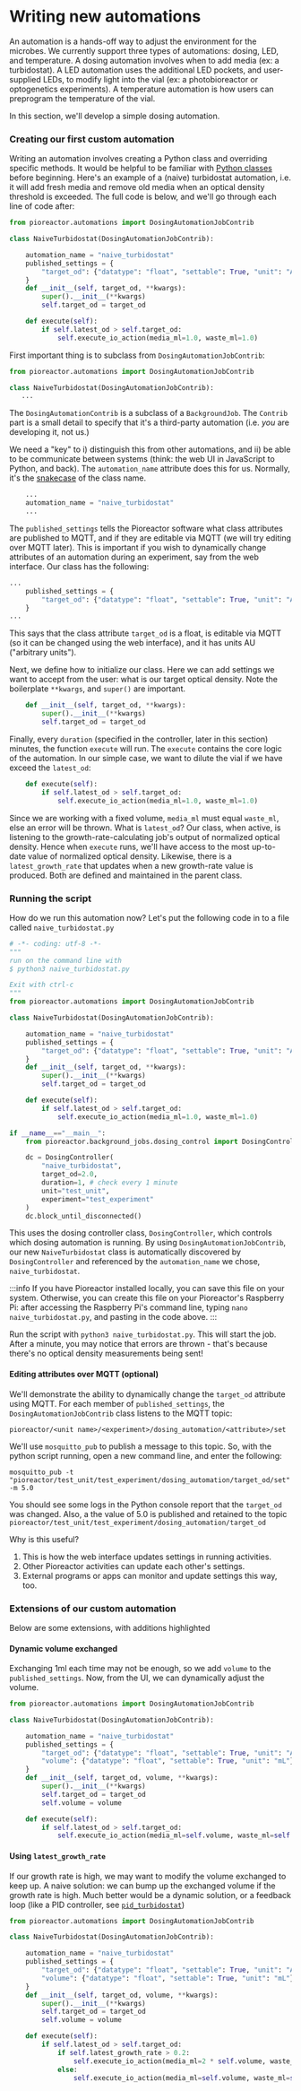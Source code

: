 # Writing new automations

An automation is a hands-off way to adjust the environment for the microbes. We currently support three types of automations: dosing, LED, and temperature. A dosing automation involves when to add media (ex: a turbidostat). A LED automation uses the additional LED pockets, and user-supplied LEDs, to modify light into the vial (ex: a photobioreactor or optogenetics experiments). A temperature automation is how users can preprogram the temperature of the vial.

In this section, we'll develop a simple dosing automation.

### Creating our first custom automation

Writing an automation involves creating a Python class and overriding specific methods. It would be helpful to be familiar with [Python classes](https://realpython.com/python3-object-oriented-programming/) before beginning. Here's an example of a (naive) turbidostat automation, i.e. it will add fresh media and remove old media when an optical density threshold is exceeded. The full code is below, and we'll go through each line of code after:

```python
from pioreactor.automations import DosingAutomationJobContrib

class NaiveTurbidostat(DosingAutomationJobContrib):

    automation_name = "naive_turbidostat"
    published_settings = {
        "target_od": {"datatype": "float", "settable": True, "unit": "AU"},
    }
    def __init__(self, target_od, **kwargs):
        super().__init__(**kwargs)
        self.target_od = target_od

    def execute(self):
        if self.latest_od > self.target_od:
            self.execute_io_action(media_ml=1.0, waste_ml=1.0)
```

First important thing is to subclass from `DosingAutomationJobContrib`:

```python
from pioreactor.automations import DosingAutomationJobContrib

class NaiveTurbidostat(DosingAutomationJobContrib):
   ...
```

The `DosingAutomationContrib` is a subclass of a `BackgroundJob`. The `Contrib` part is a small detail to specify that it's a third-party automation (i.e. _you_ are developing it, not us.)

We need a "key" to i) distinguish this from other automations, and ii) be able to be communicate between systems (think: the web UI in JavaScript to Python, and back). The `automation_name` attribute does this for us. Normally, it's the [snakecase](https://en.wikipedia.org/wiki/Snake_case) of the class name.

```python
    ...
    automation_name = "naive_turbidostat"
    ...
```

The `published_settings` tells the Pioreactor software what class attributes are published to MQTT, and if they are editable via MQTT (we will try editing over MQTT later). This is important if you wish to dynamically change attributes of an automation during an experiment, say from the web interface. Our class has the following:

```python
...
    published_settings = {
        "target_od": {"datatype": "float", "settable": True, "unit": "AU"},
    }
...
```

This says that the class attribute `target_od` is a float, is editable via MQTT (so it can be changed using the web interface), and it has units AU ("arbitrary units").

Next, we define how to initialize our class. Here we can add settings we want to accept from the user: what is our target optical density. Note the boilerplate `**kwargs`, and `super()` are important.

```python
    def __init__(self, target_od, **kwargs):
        super().__init__(**kwargs)
        self.target_od = target_od
```

Finally, every `duration` (specified in the controller, later in this section) minutes, the function `execute` will run. The `execute` contains the core logic of the automation. In our simple case, we want to dilute the vial if we have exceed the `latest_od`:

```python
    def execute(self):
        if self.latest_od > self.target_od:
            self.execute_io_action(media_ml=1.0, waste_ml=1.0)
```

Since we are working with a fixed volume, `media_ml` must equal `waste_ml`, else an error will be thrown. What is `latest_od`? Our class, when active, is listening to the growth-rate-calculating job's output of normalized optical density. Hence when `execute` runs, we'll have access to the most up-to-date value of normalized optical density. Likewise, there is a `latest_growth_rate` that updates when a new growth-rate value is produced. Both are defined and maintained in the parent class.

### Running the script

How do we run this automation now? Let's put the following code in to a file called `naive_turbidostat.py`

```python
# -*- coding: utf-8 -*-
"""
run on the command line with
$ python3 naive_turbidostat.py

Exit with ctrl-c
"""
from pioreactor.automations import DosingAutomationJobContrib

class NaiveTurbidostat(DosingAutomationJobContrib):

    automation_name = "naive_turbidostat"
    published_settings = {
        "target_od": {"datatype": "float", "settable": True, "unit": "AU"},
    }
    def __init__(self, target_od, **kwargs):
        super().__init__(**kwargs)
        self.target_od = target_od

    def execute(self):
        if self.latest_od > self.target_od:
            self.execute_io_action(media_ml=1.0, waste_ml=1.0)

if __name__=="__main__":
    from pioreactor.background_jobs.dosing_control import DosingController

    dc = DosingController(
        "naive_turbidostat",
        target_od=2.0,
        duration=1, # check every 1 minute
        unit="test_unit",
        experiment="test_experiment"
    )
    dc.block_until_disconnected()

```
This uses the dosing controller class, `DosingController`, which controls which dosing automation is running. By using `DosingAutomationJobContrib`, our new `NaiveTurbidostat` class is automatically discovered by `DosingController` and referenced by the `automation_name` we chose, `naive_turbidostat`.

:::info
If you have Pioreactor installed locally, you can save this file on your system. Otherwise, you can create this file on your Pioreactor's Raspberry Pi: after accessing the Raspberry Pi's command line, typing `nano naive_turbidostat.py`, and pasting in the code above.
:::

Run the script with `python3 naive_turbidostat.py`. This will start the job. After a minute, you may notice that errors are thrown - that's because there's no optical density measurements being sent!

#### Editing attributes over MQTT (optional)

We'll demonstrate the ability to dynamically change the `target_od` attribute using MQTT. For each member of `published_settings`, the `DosingAutomationJobContrib` class listens to the MQTT topic:
```
pioreactor/<unit name>/<experiment>/dosing_automation/<attribute>/set
```

We'll use `mosquitto_pub` to publish a message to this topic. So, with the python script running, open a new command line, and enter the following:

```
mosquitto_pub -t "pioreactor/test_unit/test_experiment/dosing_automation/target_od/set" -m 5.0
```

You should see some logs in the Python console report that the `target_od` was changed. Also, a the value of 5.0 is published and retained to the topic `pioreactor/test_unit/test_experiment/dosing_automation/target_od`

Why is this useful?

1. This is how the web interface updates settings in running activities.
2. Other Pioreactor activities can update each other's settings.
3. External programs or apps can monitor and update settings this way, too.


### Extensions of our custom automation

Below are some extensions, with additions highlighted

#### Dynamic volume exchanged

Exchanging 1ml each time may not be enough, so we add `volume` to the `published_settings`. Now, from the UI, we can dynamically adjust the volume.

```python {8,10,13,17}
from pioreactor.automations import DosingAutomationJobContrib

class NaiveTurbidostat(DosingAutomationJobContrib):

    automation_name = "naive_turbidostat"
    published_settings = {
        "target_od": {"datatype": "float", "settable": True, "unit": "AU"},
        "volume": {"datatype": "float", "settable": True, "unit": "mL"},
    }
    def __init__(self, target_od, volume, **kwargs):
        super().__init__(**kwargs)
        self.target_od = target_od
        self.volume = volume

    def execute(self):
        if self.latest_od > self.target_od:
            self.execute_io_action(media_ml=self.volume, waste_ml=self.volume)
```



#### Using `latest_growth_rate`

If our growth rate is high, we may want to modify the volume exchanged to keep up. A naive solution: we can bump up the exchanged volume if the growth rate is high. Much better would be a dynamic solution, or a feedback loop (like a PID controller, see [`pid_turbidostat`](https://github.com/Pioreactor/pioreactor/blob/master/pioreactor/automations/dosing/pid_turbidostat.py))


```python {8,10,13,17}
from pioreactor.automations import DosingAutomationJobContrib

class NaiveTurbidostat(DosingAutomationJobContrib):

    automation_name = "naive_turbidostat"
    published_settings = {
        "target_od": {"datatype": "float", "settable": True, "unit": "AU"},
        "volume": {"datatype": "float", "settable": True, "unit": "mL"},
    }
    def __init__(self, target_od, volume, **kwargs):
        super().__init__(**kwargs)
        self.target_od = target_od
        self.volume = volume

    def execute(self):
        if self.latest_od > self.target_od:
            if self.latest_growth_rate > 0.2:
                self.execute_io_action(media_ml=2 * self.volume, waste_ml=2 * self.volume)
            else:
                self.execute_io_action(media_ml=self.volume, waste_ml=self.volume)

```
